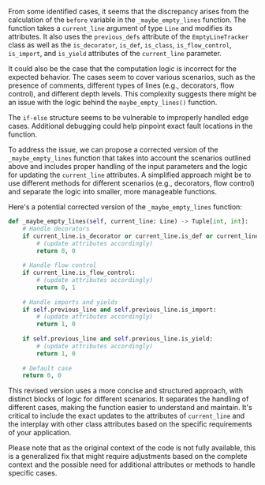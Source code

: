 From some identified cases, it seems that the discrepancy arises from the calculation of the `before` variable in the `_maybe_empty_lines` function. The function takes a `current_line` argument of type `Line` and modifies its attributes. It also uses the `previous_defs` attribute of the `EmptyLineTracker` class as well as the `is_decorator`, `is_def`, `is_class`, `is_flow_control`, `is_import`, and `is_yield` attributes of the `current_line` parameter.

It could also be the case that the computation logic is incorrect for the expected behavior. The cases seem to cover various scenarios, such as the presence of comments, different types of lines (e.g., decorators, flow control), and different depth levels. This complexity suggests there might be an issue with the logic behind the `maybe_empty_lines()` function.

The `if-else` structure seems to be vulnerable to improperly handled edge cases. Additional debugging could help pinpoint exact fault locations in the function.

To address the issue, we can propose a corrected version of the `_maybe_empty_lines` function that takes into account the scenarios outlined above and includes proper handling of the input parameters and the logic for updating the `current_line` attributes. A simplified approach might be to use different methods for different scenarios (e.g., decorators, flow control) and separate the logic into smaller, more manageable functions.

Here's a potential corrected version of the `_maybe_empty_lines` function:
```python
def _maybe_empty_lines(self, current_line: Line) -> Tuple[int, int]:
    # Handle decorators
    if current_line.is_decorator or current_line.is_def or current_line.is_class:
        # (update attributes accordingly)
        return 0, 0
    
    # Handle flow control
    if current_line.is_flow_control:
        # (update attributes accordingly)
        return 0, 1
    
    # Handle imports and yields
    if self.previous_line and self.previous_line.is_import:
        # (update attributes accordingly)
        return 1, 0
    
    if self.previous_line and self.previous_line.is_yield:
        # (update attributes accordingly)
        return 1, 0
    
    # Default case
    return 0, 0
```
This revised version uses a more concise and structured approach, with distinct blocks of logic for different scenarios. It separates the handling of different cases, making the function easier to understand and maintain. It's critical to include the exact updates to the attributes of `current_line` and the interplay with other class attributes based on the specific requirements of your application.

Please note that as the original context of the code is not fully available, this is a generalized fix that might require adjustments based on the complete context and the possible need for additional attributes or methods to handle specific cases.